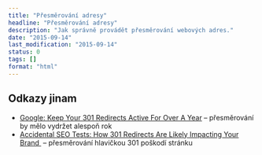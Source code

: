 ```yaml
---
title: "Přesměrování adresy"
headline: "Přesměrování adresy"
description: "Jak správně provádět přesměrování webových adres."
date: "2015-09-14"
last_modification: "2015-09-14"
status: 0
tags: []
format: "html"
---
```


<h2 id="odkazy">Odkazy jinam</h2>

<ul>
  <li><a href="https://www.seroundtable.com/google-one-year-301-redirect-20893.html">Google: Keep Your 301 Redirects Active For Over A Year</a> – přesměrování by mělo vydržet alespoň rok</li>
  
  <li><a href="https://moz.com/blog/accidental-seo-tests-how-301-redirects-are-likely-impacting-your-brand">Accidental SEO Tests: How 301 Redirects Are Likely Impacting Your Brand </a> – přesměrování hlavičkou 301 poškodí stránku</li>
</ul>